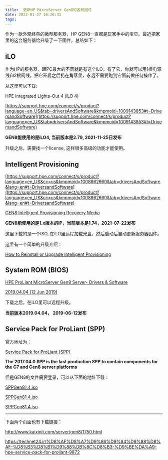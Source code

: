 ```yaml
---
title:  更新HP MicroServer Gen8的各种固件
date: 2022-01-27 16:26:31
tags:
---
```


作为一款外观经典的微型服务器，HP GEN8一直都是玩家手中的宝贝。最近把家里的这台服务器给升级了一下固件，总结如下：

## iLO

作为HP的服务器，跟PC最大的不同就是有这个iLO。有了它，你就可以用1根电源线和2根网线，把它开启之后扔在角落里，永远不需要跑到它面前做任何操作了。

从这里可以下载:

HPE Integrated Lights-Out 4 (iLO 4)

[https://support.hpe.com/connect/s/product?language=en_US&tab=driversAndSoftware&kmpmoid=1009143853#t=DriversandSoftware](https://support.hpe.com/connect/s/product?language=en_US&tab=driversAndSoftware&kmpmoid=1009143853#t=DriversandSoftware)

**GEN8能使用的是iLO4, 当前版本是2.79, 2021-11-25日发布**

升级之后，需要找一个license, 这样很多高级的功能才能使用。

## Intelligent Provisioning

[https://support.hpe.com/connect/s/product?language=en_US&cc=us&kmpmoid=1008862660&tab=driversAndSoftware&lang=en#t=DriversandSoftware](https://support.hpe.com/connect/s/product?language=en_US&cc=us&kmpmoid=1008862660&tab=driversAndSoftware&lang=en#t=DriversandSoftware)

[GEN8 Intelligent Provisioning Recovery Media](https://support.hpe.com/hpesc/public/swd/detail?swItemId=MTX_bf5521c396f2440bb0cb5efa87)

**GEN8能使用的是1.x版本的IP，当前版本是1.74，2021-07-22发布**

这里下载的是一个ISO, 在iLO里远程加载光盘，然后启动后自动更新服务器固件。

这里有一个简单的升级介绍：

[How to Reinstall or Upgrade Intelligent Provisioning](https://support.hpe.com/hpesc/public/docDisplay?docLocale=en_US&docId=emr_na-c03458406)

## System ROM (BIOS)

[HPE ProLiant MicroServer Gen8 Server- Drivers & Software](https://support.hpe.com/connect/s/product?language=en_US&ismnp=0&l5oid=5379860&kmpmoid=5390291&cep=on&tab=driversAndSoftware&driversAndSoftwareFilter=8000012)

[2019.04.04 (12 Jun 2019)](https://support.hpe.com/hpesc/public/swd/detail?swItemId=MTX_71b9ad7e388d434fb62f7542e3)

下载之后，在iLO里可以远程升级。

**当前版本2019.04.04， 2019-06-12发布**

## Service Pack for ProLiant (SPP)

官方地址为：

[ Service Pack for ProLiant (SPP)](https://techlibrary.hpe.com/us/en/enterprise/servers/products/service_pack/spp/index.aspx)

**The 2017.04.0 SPP is the last production SPP to contain components for the G7 and Gen8 server platforms**

但是GEN8的文件需要登录，可以从下面的地址下载：

[SPPGen81.4.iso](http://repos.storage37.net/hpsum/iso/P03093_001_spp-Gen8.1-SPPGen81.4.iso)

[SPPGen81.4.iso](https://soft.silinet.net/hp/P03093_001_spp-Gen8.1-SPPGen81.4.iso)

[SPPGen81.4.iso](http://dl1.technet24.ir/Downloads/HP/ServicePack/P03093_001_spp-Gen8.1-SPPGen81.4.iso)

--------

下面两个页面也有下载链接：

http://www.kaixinit.com/server/gen8/1750.html

https://technet24.ir/%D8%AF%D8%A7%D9%86%D9%84%D9%88%D8%AF-%D8%B3%D8%B1%D9%88%DB%8C%D8%B3-%D9%BE%DA%A9-hpe-service-pack-for-proliant-9872

